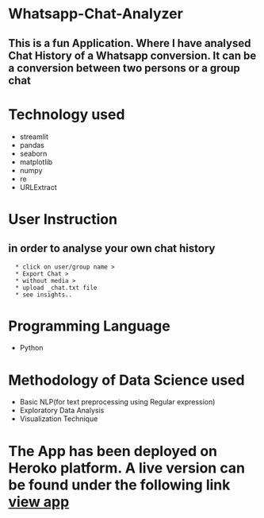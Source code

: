 # Whatsapp-Chat-Analyzer
## This is a fun Application. Where I have analysed Chat History of a Whatsapp conversion. It can be a conversion between two persons or a group chat
# Technology used </br>
   * streamlit
   * pandas
   * seaborn
   * matplotlib
   * numpy
   * re
   * URLExtract
# User Instruction
   ## in order to analyse your own chat history
      * click on user/group name >
      * Export Chat >
      * without media >
      * upload _chat.txt file
      * see insights..
# Programming Language
   * Python
# Methodology of Data Science used  
   * Basic NLP(for text preprocessing using Regular expression)
   * Exploratory Data Analysis
   * Visualization Technique
  

# The App has been deployed on Heroko platform. A live version can be found under the following link [view app](https://wca-rana-e4512fa06463.herokuapp.com/)
   
  
  
